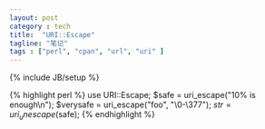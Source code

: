 ```yaml
---
layout: post
category : tech
title:  "URI::Escape"
tagline: "笔记"
tags : ["perl", "cpan", "url", "uri" ] 
---
```

{% include JB/setup %}

{% highlight perl %}
use URI::Escape;
$safe = uri_escape("10% is enough\n");
$verysafe = uri_escape("foo", "\0-\377");
$str  = uri_unescape($safe);
{% endhighlight %}
